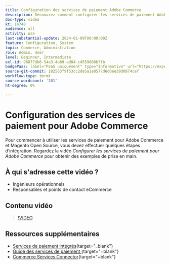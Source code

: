```yaml
---
title: Configuration des services de paiement Adobe Commerce
description: Découvrez comment configurer les services de paiement Adobe Commerce.
doc-type: video
kt: 14748
audience: all
activity: use
last-substantial-update: 2024-01-09T00:00:00Z
feature: Configuration, System
topic: Commerce, Administration
role: Admin, User
level: Beginner, Intermediate
exl-id: 96877db6-54a3-4a89-ad84-c4559806b7fb
badgePaas: label="PaaS uniquement" type="Informative" url="https://experienceleague.adobe.com/en/docs/commerce/user-guides/product-solutions" tooltip="S’applique uniquement aux projets Adobe Commerce on Cloud (infrastructure PaaS gérée par Adobe) et aux projets On-premise."
source-git-commit: 182563f9f53cc2de5a1a0577d6d0ee39d0874cef
workflow-type: tm+mt
source-wordcount: '101'
ht-degree: 0%

---
```


# Configuration des services de paiement pour Adobe Commerce

Pour commencer à utiliser les services de paiement pour Adobe Commerce et Magento Open Source, vous devez effectuer quelques étapes d’intégration. Regardez la vidéo _Configurer les services de paiement pour Adobe Commerce_ pour obtenir des exemples de prise en main.

## À qui s&#39;adresse cette vidéo ?

- Ingénieurs opérationnels
- Responsables et points de contact eCommerce

## Contenu vidéo

>[!VIDEO](https://video.tv.adobe.com/v/3425957?learn=on)

## Ressources supplémentaires

- [Services de paiement intégrés](https://experienceleague.adobe.com/docs/commerce-merchant-services/payment-services/get-started/onboard.html){target="_blank"}
- [ Guide des services de paiement ](https://experienceleague.adobe.com/docs/commerce-merchant-services/payment-services/guide-overview.html){target="+blank"}
- [Commerce Services Connector](https://experienceleague.adobe.com/docs/commerce-merchant-services/user-guides/integration-services/saas.html){target="+blank"}
